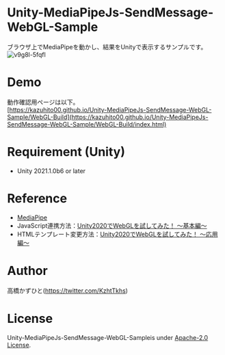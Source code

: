# Unity-MediaPipeJs-SendMessage-WebGL-Sample
ブラウザ上でMediaPipeを動かし、結果をUnityで表示するサンプルです。<br>
![v9g8l-5fqfl](https://user-images.githubusercontent.com/37477845/107378942-d1a7c480-6b2f-11eb-9e4f-ff17a466685e.gif)

# Demo
動作確認用ページは以下。<br>
[https://kazuhito00.github.io/Unity-MediaPipeJs-SendMessage-WebGL-Sample/WebGL-Build](https://kazuhito00.github.io/Unity-MediaPipeJs-SendMessage-WebGL-Sample/WebGL-Build/index.html)

# Requirement (Unity)
* Unity 2021.1.0b6 or later

# Reference
* [MediaPipe](https://google.github.io/mediapipe/solutions/hands#javascript-solution-api)
* JavaScript連携方法：[Unity2020でWebGLを試してみた！ ～基本編～](https://gaprot.jp/2020/10/26/unity2020-webgl-01/)
* HTMLテンプレート変更方法：[Unity2020でWebGLを試してみた！ ～応用編～](https://gaprot.jp/2020/10/29/unity2020-webgl-02/)

# Author
高橋かずひと(https://twitter.com/KzhtTkhs)
 
# License 
Unity-MediaPipeJs-SendMessage-WebGL-Sampleis under [Apache-2.0 License](LICENSE).
